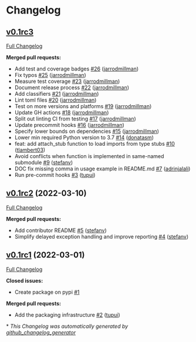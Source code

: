# Changelog

## [v0.1rc3](https://github.com/scientific-python/lazy_loader/tree/v0.1rc3)

[Full Changelog](https://github.com/scientific-python/lazy_loader/compare/v0.1rc2...v0.1rc3)

**Merged pull requests:**

- Add test and coverage badges [\#26](https://github.com/scientific-python/lazy_loader/pull/26) ([jarrodmillman](https://github.com/jarrodmillman))
- Fix typos [\#25](https://github.com/scientific-python/lazy_loader/pull/25) ([jarrodmillman](https://github.com/jarrodmillman))
- Measure test coverage [\#23](https://github.com/scientific-python/lazy_loader/pull/23) ([jarrodmillman](https://github.com/jarrodmillman))
- Document release process [\#22](https://github.com/scientific-python/lazy_loader/pull/22) ([jarrodmillman](https://github.com/jarrodmillman))
- Add classifiers [\#21](https://github.com/scientific-python/lazy_loader/pull/21) ([jarrodmillman](https://github.com/jarrodmillman))
- Lint toml files [\#20](https://github.com/scientific-python/lazy_loader/pull/20) ([jarrodmillman](https://github.com/jarrodmillman))
- Test on more versions and platforms [\#19](https://github.com/scientific-python/lazy_loader/pull/19) ([jarrodmillman](https://github.com/jarrodmillman))
- Update GH actions [\#18](https://github.com/scientific-python/lazy_loader/pull/18) ([jarrodmillman](https://github.com/jarrodmillman))
- Split out linting CI from testing [\#17](https://github.com/scientific-python/lazy_loader/pull/17) ([jarrodmillman](https://github.com/jarrodmillman))
- Update precommit hooks [\#16](https://github.com/scientific-python/lazy_loader/pull/16) ([jarrodmillman](https://github.com/jarrodmillman))
- Specify lower bounds on dependencies [\#15](https://github.com/scientific-python/lazy_loader/pull/15) ([jarrodmillman](https://github.com/jarrodmillman))
- Lower min required Python version to 3.7 [\#14](https://github.com/scientific-python/lazy_loader/pull/14) ([donatasm](https://github.com/donatasm))
- feat: add attach_stub function to load imports from type stubs [\#10](https://github.com/scientific-python/lazy_loader/pull/10) ([tlambert03](https://github.com/tlambert03))
- Avoid conflicts when function is implemented in same-named submodule [\#9](https://github.com/scientific-python/lazy_loader/pull/9) ([stefanv](https://github.com/stefanv))
- DOC fix missing comma in usage example in README.md [\#7](https://github.com/scientific-python/lazy_loader/pull/7) ([adrinjalali](https://github.com/adrinjalali))
- Run pre-commit hooks [\#3](https://github.com/scientific-python/lazy_loader/pull/3) ([tupui](https://github.com/tupui))

## [v0.1rc2](https://github.com/scientific-python/lazy_loader/tree/v0.1rc2) (2022-03-10)

[Full Changelog](https://github.com/scientific-python/lazy_loader/compare/v0.1rc1...v0.1rc2)

**Merged pull requests:**

- Add contributor README [\#5](https://github.com/scientific-python/lazy_loader/pull/5) ([stefanv](https://github.com/stefanv))
- Simplify delayed exception handling and improve reporting [\#4](https://github.com/scientific-python/lazy_loader/pull/4) ([stefanv](https://github.com/stefanv))

## [v0.1rc1](https://github.com/scientific-python/lazy_loader/tree/v0.1rc1) (2022-03-01)

[Full Changelog](https://github.com/scientific-python/lazy_loader/compare/v0.0...v0.1rc1)

**Closed issues:**

- Create package on pypi [\#1](https://github.com/scientific-python/lazy_loader/issues/1)

**Merged pull requests:**

- Add the packaging infrastructure [\#2](https://github.com/scientific-python/lazy_loader/pull/2) ([tupui](https://github.com/tupui))

\* _This Changelog was automatically generated by [github_changelog_generator](https://github.com/github-changelog-generator/github-changelog-generator)_
